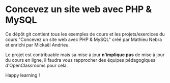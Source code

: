 # Concevez un site web avec PHP & MySQL

Ce dépôt git contient tous les exemples de cours et les projets/exercices
du cours "Concevez un site web avec PHP & MySQL" créé par Mathieu Nebra et enrichi par Mickaël Andrieu.

Le projet est contribuable mais sa mise à jour **n'implique pas** de mise à jour du cours en ligne, il faudra vous rapprocher des équipes pédagogiques d'OpenClassrooms pour cela.

Happy learning !